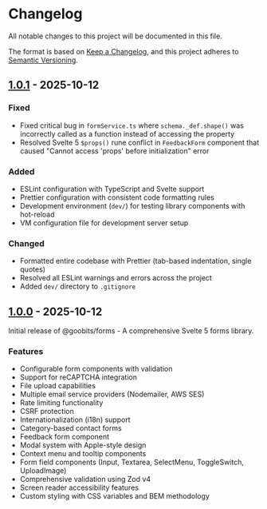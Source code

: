 # Changelog

All notable changes to this project will be documented in this file.

The format is based on [Keep a Changelog](https://keepachangelog.com/en/1.0.0/),
and this project adheres to [Semantic Versioning](https://semver.org/spec/v2.0.0.html).

## [1.0.1] - 2025-10-12

### Fixed
- Fixed critical bug in `formService.ts` where `schema._def.shape()` was incorrectly called as a function instead of accessing the property
- Resolved Svelte 5 `$props()` rune conflict in `FeedbackForm` component that caused "Cannot access 'props' before initialization" error

### Added
- ESLint configuration with TypeScript and Svelte support
- Prettier configuration with consistent code formatting rules
- Development environment (`dev/`) for testing library components with hot-reload
- VM configuration file for development server setup

### Changed
- Formatted entire codebase with Prettier (tab-based indentation, single quotes)
- Resolved all ESLint warnings and errors across the project
- Added `dev/` directory to `.gitignore`

## [1.0.0] - 2025-10-12

Initial release of @goobits/forms - A comprehensive Svelte 5 forms library.

### Features
- Configurable form components with validation
- Support for reCAPTCHA integration
- File upload capabilities
- Multiple email service providers (Nodemailer, AWS SES)
- Rate limiting functionality
- CSRF protection
- Internationalization (i18n) support
- Category-based contact forms
- Feedback form component
- Modal system with Apple-style design
- Context menu and tooltip components
- Form field components (Input, Textarea, SelectMenu, ToggleSwitch, UploadImage)
- Comprehensive validation using Zod v4
- Screen reader accessibility features
- Custom styling with CSS variables and BEM methodology

[1.0.1]: https://github.com/goobits/forms/compare/v1.0.0...v1.0.1
[1.0.0]: https://github.com/goobits/forms/releases/tag/v1.0.0
